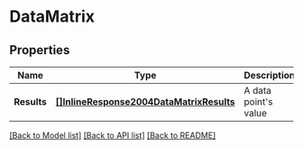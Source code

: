 # DataMatrix

## Properties

Name | Type | Description | Notes
------------ | ------------- | ------------- | -------------
**Results** | [**[]InlineResponse2004DataMatrixResults**](inline_response_200_4_data_matrix_results.md) | A data point&#39;s value | [optional] 

[[Back to Model list]](../README.md#documentation-for-models) [[Back to API list]](../README.md#documentation-for-api-endpoints) [[Back to README]](../README.md)


